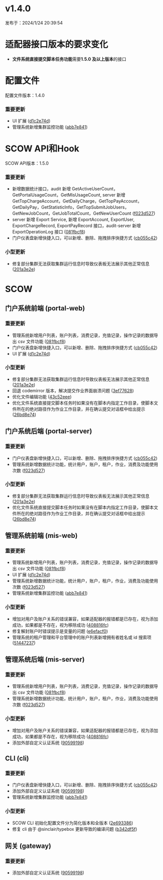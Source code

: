# v1.4.0

发布于：2024/1/24 20:39:54

# 适配器接口版本的要求变化

- **文件系统直接提交脚本任务功能**需要**1.5.0 及以上版本**的接口


# 配置文件

配置文件版本：1.4.0

### 重要更新
- UI 扩展 ([d1c2e74d](https://github.com/PKUHPC/OpenSCOW/commit/d1c2e74d871da747e3df810a88d05d50c5fbd381))
- 管理系统新增集群监控功能 ([abb7e841](https://github.com/PKUHPC/OpenSCOW/commit/abb7e8417cf4fd9b9fc5123be221b3deab1e2491))


# SCOW API和Hook

SCOW API版本：1.5.0

### 重要更新
- 新增数据统计接口，audit 新增 GetActiveUserCount，GetPortalUsageCount，GetMisUsageCount, server 新增 GetTopChargeAccount，GetDailyCharge，GetTopPayAccount，GetDailyPay，GetStatisticInfo，GetTopSubmitJobUsers，GetNewJobCount，GetJobTotalCount，GetNewUserCount ([f023d527](https://github.com/PKUHPC/OpenSCOW/commit/f023d527ca8a7a64b3d502f63856492ce7b6bd18))
- server 新增 Export Service, 新增 ExportAccount, ExportUser, ExportChargeRecord, ExportPayRecord 接口，audit-server 新增 ExportOperationLog 接口 ([081fbcf8](https://github.com/PKUHPC/OpenSCOW/commit/081fbcf8e0557dfc2953c30e66e43c97a7d5129d))
- 门户仪表盘新增快捷入口，可以新增、删除、拖拽排序快捷方式 ([cb055c42](https://github.com/PKUHPC/OpenSCOW/commit/cb055c4230545db6422bda765550f808b4885df4))

### 小型更新
- 修复部分集群无法获取集群运行信息时导致仪表板无法展示其他正常信息 ([201a3e2e](https://github.com/PKUHPC/OpenSCOW/commit/201a3e2ebc336bfa58cc48133e3a4b93d7d3c65f))


# SCOW

## 门户系统前端 (portal-web) 

### 重要更新
- 管理系统新增用户列表，账户列表，消费记录，充值记录，操作记录的数据导出 csv 文件功能 ([081fbcf8](https://github.com/PKUHPC/OpenSCOW/commit/081fbcf8e0557dfc2953c30e66e43c97a7d5129d))
- 门户仪表盘新增快捷入口，可以新增、删除、拖拽排序快捷方式 ([cb055c42](https://github.com/PKUHPC/OpenSCOW/commit/cb055c4230545db6422bda765550f808b4885df4))
- UI 扩展 ([d1c2e74d](https://github.com/PKUHPC/OpenSCOW/commit/d1c2e74d871da747e3df810a88d05d50c5fbd381))

### 小型更新
- 修复部分集群无法获取集群运行信息时导致仪表板无法展示其他正常信息 ([201a3e2e](https://github.com/PKUHPC/OpenSCOW/commit/201a3e2ebc336bfa58cc48133e3a4b93d7d3c65f))
- 回退 codemirror 版本，解决提交作业界面崩溃问题 ([3ef77628](https://github.com/PKUHPC/OpenSCOW/commit/3ef776281ffbaf8c2cae034fa7e859764ee1df31))
- 优化文件编辑功能 ([43c52eee](https://github.com/PKUHPC/OpenSCOW/commit/43c52eee1e2d987d5f0bda644c04289cfd7592ef))
- 优化文件系统直接提交脚本任务时如果没有在脚本内指定工作目录，使脚本文件所在的绝对路径作为作业工作目录，并在确认提交对话框中给出提示 ([26bd8e74](https://github.com/PKUHPC/OpenSCOW/commit/26bd8e7485f2c2dc73789ea0c03cbe416cbe7f52))

## 门户系统后端 (portal-server) 

### 重要更新
- 门户仪表盘新增快捷入口，可以新增、删除、拖拽排序快捷方式 ([cb055c42](https://github.com/PKUHPC/OpenSCOW/commit/cb055c4230545db6422bda765550f808b4885df4))
- 管理系统新增数据统计功能，统计用户，账户，租户，作业，消费及功能使用次数 ([f023d527](https://github.com/PKUHPC/OpenSCOW/commit/f023d527ca8a7a64b3d502f63856492ce7b6bd18))

### 小型更新
- 修复部分集群无法获取集群运行信息时导致仪表板无法展示其他正常信息 ([201a3e2e](https://github.com/PKUHPC/OpenSCOW/commit/201a3e2ebc336bfa58cc48133e3a4b93d7d3c65f))
- 优化文件系统直接提交脚本任务时如果没有在脚本内指定工作目录，使脚本文件所在的绝对路径作为作业工作目录，并在确认提交对话框中给出提示 ([26bd8e74](https://github.com/PKUHPC/OpenSCOW/commit/26bd8e7485f2c2dc73789ea0c03cbe416cbe7f52))

## 管理系统前端 (mis-web) 

### 重要更新
- 管理系统新增用户列表，账户列表，消费记录，充值记录，操作记录的数据导出 csv 文件功能 ([081fbcf8](https://github.com/PKUHPC/OpenSCOW/commit/081fbcf8e0557dfc2953c30e66e43c97a7d5129d))
- UI 扩展 ([d1c2e74d](https://github.com/PKUHPC/OpenSCOW/commit/d1c2e74d871da747e3df810a88d05d50c5fbd381))
- 管理系统新增数据统计功能，统计用户，账户，租户，作业，消费及功能使用次数 ([f023d527](https://github.com/PKUHPC/OpenSCOW/commit/f023d527ca8a7a64b3d502f63856492ce7b6bd18))
- 管理系统新增集群监控功能 ([abb7e841](https://github.com/PKUHPC/OpenSCOW/commit/abb7e8417cf4fd9b9fc5123be221b3deab1e2491))

### 小型更新
- 增加对用户及账户关系的错误兼容，如果适配器的报错都是已存在，视为添加成功，如果都是不存在，视为移除成功 ([408816fc](https://github.com/PKUHPC/OpenSCOW/commit/408816fc6bf0e38358ec2265ccd193e9d9a69b2e))
- 修复解封账户时错误提示是变量的问题 ([e6efacf0](https://github.com/PKUHPC/OpenSCOW/commit/e6efacf045b5355e01a7012b9036dcd62e963ffe))
- 管理系统的租户管理和平台管理中的账户列表新增拥有者姓名或 id 搜索项 ([51447237](https://github.com/PKUHPC/OpenSCOW/commit/51447237918b950fa42eb719491c7a73aea0866b))

## 管理系统后端 (mis-server) 

### 重要更新
- 管理系统新增用户列表，账户列表，消费记录，充值记录，操作记录的数据导出 csv 文件功能 ([081fbcf8](https://github.com/PKUHPC/OpenSCOW/commit/081fbcf8e0557dfc2953c30e66e43c97a7d5129d))
- 管理系统新增数据统计功能，统计用户，账户，租户，作业，消费及功能使用次数 ([f023d527](https://github.com/PKUHPC/OpenSCOW/commit/f023d527ca8a7a64b3d502f63856492ce7b6bd18))

### 小型更新
- 增加对用户及账户关系的错误兼容，如果适配器的报错都是已存在，视为添加成功，如果都是不存在，视为移除成功 ([408816fc](https://github.com/PKUHPC/OpenSCOW/commit/408816fc6bf0e38358ec2265ccd193e9d9a69b2e))
- 添加外部自定义认证系统 ([90599198](https://github.com/PKUHPC/OpenSCOW/commit/90599198e69d21c5c64231d78b56acbf71c52710))

## CLI (cli) 

### 重要更新
- 门户仪表盘新增快捷入口，可以新增、删除、拖拽排序快捷方式 ([cb055c42](https://github.com/PKUHPC/OpenSCOW/commit/cb055c4230545db6422bda765550f808b4885df4))
- 添加外部自定义认证系统 ([90599198](https://github.com/PKUHPC/OpenSCOW/commit/90599198e69d21c5c64231d78b56acbf71c52710))
- 管理系统新增集群监控功能 ([abb7e841](https://github.com/PKUHPC/OpenSCOW/commit/abb7e8417cf4fd9b9fc5123be221b3deab1e2491))

### 小型更新
- SCOW CLI 初始化配置文件分为简化版本和全版本 ([2e693386](https://github.com/PKUHPC/OpenSCOW/commit/2e693386c1b408dc5aae713fb2ab8029a7ad3ed5))
- 修复 cli 由于 @sinclair/typebox 更新导致的编译问题 ([b342df5f](https://github.com/PKUHPC/OpenSCOW/commit/b342df5f7add1884f101431bbee455c63af8e98f))

## 网关 (gateway) 

### 重要更新
- 添加外部自定义认证系统 ([90599198](https://github.com/PKUHPC/OpenSCOW/commit/90599198e69d21c5c64231d78b56acbf71c52710))



